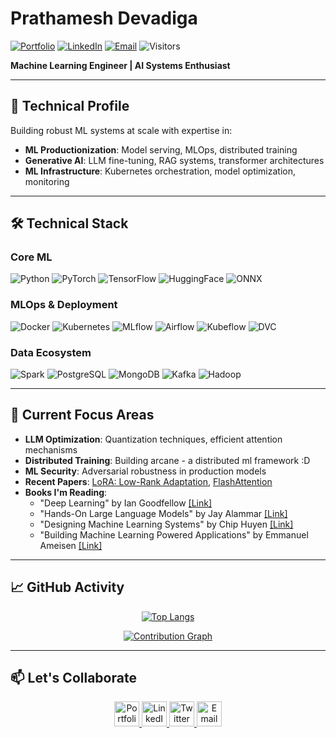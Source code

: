 # Prathamesh Devadiga 

[![Portfolio](https://img.shields.io/badge/ML_Portfolio-FF7130?style=for-the-badge&logo=vercel&logoColor=white)](https://prathameshdevadiga.vercel.app/)
[![LinkedIn](https://img.shields.io/badge/Connect-0A66C2?style=for-the-badge&logo=linkedin&logoColor=white)](https://www.linkedin.com/in/prathamesh-devadiga/)
[![Email](https://img.shields.io/badge/Contact-EA4335?style=for-the-badge&logo=gmail&logoColor=white)](mailto:devadigapratham8@gmail.com)
![Visitors](https://komarev.com/ghpvc/?username=devadigapratham&color=blueviolet&style=for-the-badge)

**Machine Learning Engineer | AI Systems Enthusiast**

---

## 🚀 Technical Profile

Building robust ML systems at scale with expertise in:

- **ML Productionization**: Model serving, MLOps, distributed training
- **Generative AI**: LLM fine-tuning, RAG systems, transformer architectures
- **ML Infrastructure**: Kubernetes orchestration, model optimization, monitoring

---

## 🛠️ Technical Stack

### **Core ML**
![Python](https://img.shields.io/badge/Python-3776AB?logo=python&logoColor=white)
![PyTorch](https://img.shields.io/badge/PyTorch-EE4C2C?logo=pytorch&logoColor=white)
![TensorFlow](https://img.shields.io/badge/TensorFlow-FF6F00?logo=tensorflow&logoColor=white)
![HuggingFace](https://img.shields.io/badge/HuggingFace-FFD21E?logo=huggingface&logoColor=black)
![ONNX](https://img.shields.io/badge/ONNX-005CED?logo=onnx&logoColor=white)


### **MLOps & Deployment**
![Docker](https://img.shields.io/badge/Docker-2496ED?logo=docker&logoColor=white)
![Kubernetes](https://img.shields.io/badge/Kubernetes-326CE5?logo=kubernetes&logoColor=white)
![MLflow](https://img.shields.io/badge/MLflow-0194E2?logo=mlflow&logoColor=white)
![Airflow](https://img.shields.io/badge/Airflow-017CEE?logo=apacheairflow&logoColor=white)
![Kubeflow](https://img.shields.io/badge/Kubeflow-326CE5?logo=kubernetes&logoColor=white)
![DVC](https://img.shields.io/badge/DVC-945DD6?logo=dataversioncontrol&logoColor=white)


### **Data Ecosystem**
![Spark](https://img.shields.io/badge/Spark-E25A1C?logo=apachespark&logoColor=white)
![PostgreSQL](https://img.shields.io/badge/PostgreSQL-4169E1?logo=postgresql&logoColor=white)
![MongoDB](https://img.shields.io/badge/MongoDB-47A248?logo=mongodb&logoColor=white)
![Kafka](https://img.shields.io/badge/Kafka-231F20?logo=apachekafka&logoColor=white)
![Hadoop](https://img.shields.io/badge/Apache%20Hadoop-66CCFF?style=flat-square&logo=apachehadoop&logoColor=black)


---

## 🔭 Current Focus Areas

- **LLM Optimization**: Quantization techniques, efficient attention mechanisms
- **Distributed Training**: Building arcane - a distributed ml framework :D
- **ML Security**: Adversarial robustness in production models
- **Recent Papers**: [LoRA: Low-Rank Adaptation](https://arxiv.org/abs/2106.09685), [FlashAttention](https://arxiv.org/abs/2205.14135)
- **Books I'm Reading**:
  - "Deep Learning" by Ian Goodfellow [[Link]](https://www.deeplearningbook.org/)
  - "Hands-On Large Language Models" by Jay Alammar [[Link]](https://www.amazon.in/Hands-Large-Language-Models-Understanding/dp/1098150961)
  - "Designing Machine Learning Systems" by Chip Huyen [[Link]](https://www.amazon.com/Designing-Machine-Learning-Systems-Production-Ready/dp/1098107969)
  - "Building Machine Learning Powered Applications" by Emmanuel Ameisen [[Link]](https://www.amazon.com/Building-Machine-Learning-Powered-Applications/dp/149204511X)

---

## 📈 GitHub Activity

<div align="center">

[![Top Langs](https://github-readme-stats.vercel.app/api/top-langs/?username=devadigapratham&layout=compact&theme=vision-friendly-dark&hide_border=true)](https://github.com/devadigapratham)
  
[![Contribution Graph](https://github-readme-activity-graph.vercel.app/graph?username=devadigapratham&theme=react-dark&hide_border=true&area=true)](https://github.com/devadigapratham)

</div>

---

## 📫 Let's Collaborate

<p align="center">
  <a href="https://prathameshdevadiga.vercel.app/">
    <img src="https://img.icons8.com/fluency/48/domain.png" width="40" title="Portfolio">
  </a>
  <a href="https://www.linkedin.com/in/prathamesh-devadiga/">
    <img src="https://img.icons8.com/color/48/linkedin.png" width="40" title="LinkedIn">
  </a>
  <a href="https://x.com/PrathameshD_8">
    <img src="https://img.icons8.com/color/48/twitterx.png" width="40" title="Twitter">
  </a>
  <a href="mailto:devadigapratham8@gmail.com">
    <img src="https://img.icons8.com/color/48/gmail.png" width="40" title="Email">
  </a>
</p>

